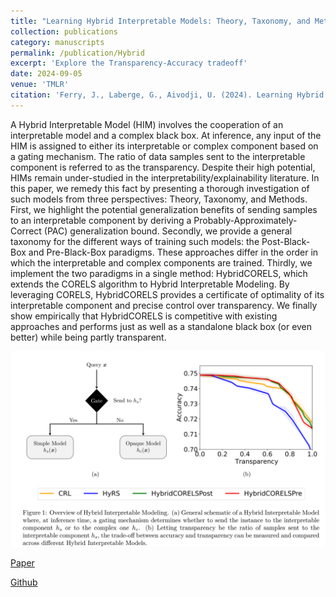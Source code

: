 ```yaml
---
title: "Learning Hybrid Interpretable Models: Theory, Taxonomy, and Methods"
collection: publications
category: manuscripts
permalink: /publication/Hybrid
excerpt: 'Explore the Transparency-Accuracy tradeoff'
date: 2024-09-05
venue: 'TMLR'
citation: 'Ferry, J., Laberge, G., Aivodji, U. (2024). Learning Hybrid Interpretable Models: Theory, Taxonomy, and Methods. Transactions on Machine Learning Research, 2835-8856.'
---
```


A Hybrid Interpretable Model (HIM) involves the cooperation of an interpretable model and a complex black box. At inference, any input of the HIM is assigned to either its interpretable 
or complex component based on a gating mechanism. The ratio of data samples sent to the interpretable component is referred to as the transparency. 
Despite their high potential, HIMs remain under-studied in the interpretability/explainability literature. In this paper, we remedy this fact by 
presenting a thorough investigation of such models from three perspectives: Theory, Taxonomy, and Methods. 
First, we highlight the potential generalization benefits of sending samples to an interpretable component by deriving a Probably-Approximately-Correct (PAC) generalization 
bound. Secondly, we provide a general taxonomy for the different ways of training such models: the Post-Black-Box and Pre-Black-Box paradigms. These approaches differ in the 
order in which the interpretable and complex components are trained. Thirdly, we implement the two paradigms in a single method: HybridCORELS, which extends the CORELS 
algorithm to Hybrid Interpretable Modeling. By leveraging CORELS, HybridCORELS provides a certificate of optimality of its interpretable component and precise control 
over transparency. We finally show empirically that HybridCORELS is competitive with existing approaches and performs just as well as a standalone black box (or even better) 
while being partly transparent.

![hybrid](/images/papers/Hybrid.png)

[Paper](https://openreview.net/forum?id=XzaSGIStXP)

[Github](https://github.com/ferryjul/hybridcorels)
